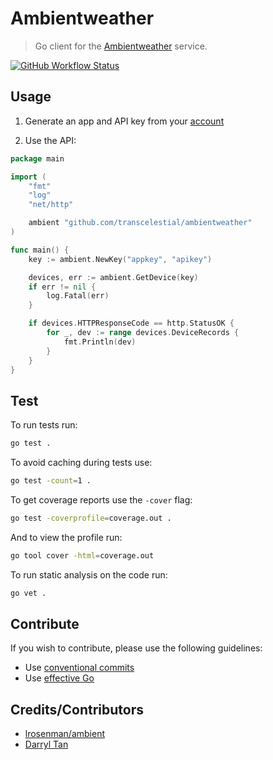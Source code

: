 # Ambientweather
> Go client for the [Ambientweather](https://ambientweather.docs.apiary.io/) service.

[![GitHub Workflow Status](https://img.shields.io/github/workflow/status/transcelestial/ambientweather/Test?label=test&style=flat-square)](https://github.com/transcelestial/ambientweather/actions?query=workflow%3ATest)

## Usage
1. Generate an app and API key from your [account](https://ambientweather.net/account)

2. Use the API:
```go
package main

import (
	"fmt"
	"log"
	"net/http"

	ambient "github.com/transcelestial/ambientweather"
)

func main() {
	key := ambient.NewKey("appkey", "apikey")

	devices, err := ambient.GetDevice(key)
	if err != nil {
		log.Fatal(err)
	}

	if devices.HTTPResponseCode == http.StatusOK {
		for _, dev := range devices.DeviceRecords {
			fmt.Println(dev)
		}
	}
}
```


## Test
To run tests run:
```bash
go test .
```

To avoid caching during tests use:
```bash
go test -count=1 .
```

To get coverage reports use the `-cover` flag:
```bash
go test -coverprofile=coverage.out .
```

And to view the profile run:
```bash
go tool cover -html=coverage.out
```

To run static analysis on the code run:
```bash
go vet .
```

## Contribute
If you wish to contribute, please use the following guidelines:
* Use [conventional commits](https://conventionalcommits.org/)
* Use [effective Go](https://golang.org/doc/effective_go)

## Credits/Contributors
* [lrosenman/ambient](https://github.com/lrosenman/ambient)
* [Darryl Tan](https://github.com/moobshake)

